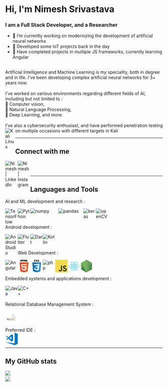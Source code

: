 # Hi, I'm Nimesh Srivastava

### I am a Full Stack Developer, and a Researcher
- 🔭 I’m currently working on modernizing the development of artificial neural networks
- 🦖 Developed some IoT projects back in the day
- 🌱 Have completed projects in multiple JS frameworks, currently learning Angular

<br />
Artificial Intelligence and Machine Learning is my speciality, both in degree and in life. I've been developing complex artificial neural networks for 3+ years now.  <br />
<br />
I've worked on various environments regarding different fields of AI, including but not limited to :<br />
      🥇 Computer vision,<br />
      🥈 Natural Language Processing,<br />
      🥉 Deep Learning, and more.

<br />
<br />
I've also a cybersecurity enthusiast, and have performed penetration testing on multiple occasions with different targets in Kali<img align="left" alt="Kali Linux" width="32px" src="https://img.icons8.com/color/2x/kali-linux.png" />

<br />

***

## Connect with me
[<img align="left" alt="Nimesh | LinkedIn" width="40px" src="https://img.icons8.com/fluent/72/linkedin.png" />](https://www.linkedin.com/in/nimesh-srivastava-927b56129)
[<img align="left" alt="Nimesh | Instagram" width="40px" src="https://img.icons8.com/fluent/72/instagram-new.png" />](https://www.instagram.com/nimesh_srivastava/)

<br />
<br />

***

## Languages and Tools
AI and ML development and research :<br />

<img align="left" alt="TensorFlow" width="40px" src="https://img.icons8.com/color/2x/tensorflow.png" />
<img align="left" alt="Python" width="40px" src="https://img.icons8.com/color/72/python.png" /> 
<img align="left" alt="numpy" width="90px" src="https://upload.wikimedia.org/wikipedia/commons/thumb/3/31/NumPy_logo_2020.svg/640px-NumPy_logo_2020.svg.png" /> 
<img align="left" alt="pandas" width="80px" src="https://pandas.pydata.org/static/img/pandas_white.svg" /> 
<img align="left" alt="keras" width="40px" src="https://upload.wikimedia.org/wikipedia/commons/thumb/a/ae/Keras_logo.svg/512px-Keras_logo.svg.png" /> 
<img align="left" alt="openCV" width="40px" src="https://pics.freeicons.io/uploads/icons/png/2084117441551941714-512.png" /> <br /> <br />
<br />Android development :<br />

<img align="left" alt="Android Studio" width="40px" src="https://img.icons8.com/plasticine/72/android-os.png" /> <img align="left" alt="Flutter" width="40px" src="https://img.icons8.com/color/72/flutter.png" />
<img align="left" alt="Dart" width="40px" src="https://img.icons8.com/color/2x/dart.png" />
<img align="left" alt="Kotlin" width="40px" src="https://img.icons8.com/color/72/kotlin.png" /> <br /> <br />
<br />Web Development :<br />

<img align="left" alt="Angular" width="40px" src="https://img.icons8.com/color/72/angularjs.png" />
<img align="left" alt="HTML5" width="40px" src="https://raw.githubusercontent.com/github/explore/80688e429a7d4ef2fca1e82350fe8e3517d3494d/topics/html/html.png" />
<img align="left" alt="CSS" width="40px" src="https://raw.githubusercontent.com/github/explore/80688e429a7d4ef2fca1e82350fe8e3517d3494d/topics/css/css.png" />
<img align="left" alt="php" width="40px" src="https://img.icons8.com/officel/2x/php-logo.png" />
<img align="left" alt="JavaScript" width="40px" src="https://raw.githubusercontent.com/github/explore/80688e429a7d4ef2fca1e82350fe8e3517d3494d/topics/javascript/javascript.png" />
<img align="left" alt="React" width="40px" src="https://raw.githubusercontent.com/github/explore/80688e429a7d4ef2fca1e82350fe8e3517d3494d/topics/react/react.png" />
<img align="left" alt="Node.js" width="40px" src="https://raw.githubusercontent.com/github/explore/80688e429a7d4ef2fca1e82350fe8e3517d3494d/topics/nodejs/nodejs.png" /><br /> <br />
<br />Embedded systems and applications development :<br />

<img align="left" alt="Java" width="40px" src="https://img.icons8.com/color/72/java-coffee-cup-logo.png" /> <img align="left" alt="C++" width="40px" src="https://img.icons8.com/color/72/c-plus-plus-logo.png" /> <br /> <br />
<br />Relational Database Management System :<br />

<img align="left" alt="MySQL" width="40px" src="https://raw.githubusercontent.com/github/explore/80688e429a7d4ef2fca1e82350fe8e3517d3494d/topics/mysql/mysql.png" />
<br /> <br />
<br />Preferred IDE :<br />

<img align="left" alt="Visual Studio Code" width="40px" src="https://raw.githubusercontent.com/github/explore/80688e429a7d4ef2fca1e82350fe8e3517d3494d/topics/visual-studio-code/visual-studio-code.png" />

<br />
<br />

***

## My GitHub stats
<img align="centre" src="https://github-readme-stats.vercel.app/api?username=Nimesh-Srivastava&count_private=true&show_icons=true&theme=dark&hide_title=true" />

<br />

<img align="centre" src="https://github-readme-stats.vercel.app/api/top-langs/?username=Nimesh-Srivastava&layout=compact" />

